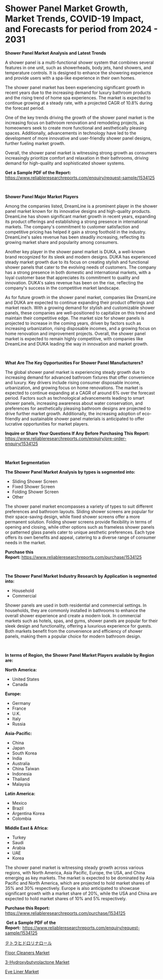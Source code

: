 <p><h1>Shower Panel Market Growth, Market Trends, COVID-19 Impact, and Forecasts for period from 2024 - 2031</h1></p><p><strong>Shower Panel Market Analysis and Latest Trends</strong></p>
<p><p>A shower panel is a multi-functional shower system that combines several features in one unit, such as showerheads, body jets, hand showers, and temperature controls. It is designed to enhance the showering experience and provide users with a spa-like experience in their own homes.</p><p>The shower panel market has been experiencing significant growth in recent years due to the increasing demand for luxury bathroom products and the rising trend of home spa experiences. The market is expected to continue growing at a steady rate, with a projected CAGR of 10.8% during the forecast period.</p><p>One of the key trends driving the growth of the shower panel market is the increasing focus on bathroom renovation and remodeling projects, as homeowners seek to create more functional and aesthetically pleasing spaces. Additionally, advancements in technology have led to the development of more innovative and user-friendly shower panel designs, further fueling market growth.</p><p>Overall, the shower panel market is witnessing strong growth as consumers increasingly prioritize comfort and relaxation in their bathrooms, driving demand for high-quality and sophisticated shower systems.</p></p>
<p><strong>Get a Sample PDF of the Report:&nbsp;</strong> <a href="https://www.reliableresearchreports.com/enquiry/request-sample/1534125">https://www.reliableresearchreports.com/enquiry/request-sample/1534125</a></p>
<p>&nbsp;</p>
<p><strong>Shower Panel Major Market Players</strong></p>
<p><p>Among the companies listed, DreamLine is a prominent player in the shower panel market known for its innovative designs and high-quality products. DreamLine has shown significant market growth in recent years, expanding its product offerings and establishing a strong presence in international markets. The company's commitment to customer satisfaction and competitive pricing has helped it gain a strong foothold in the industry. DreamLine's sales revenue has been steadily increasing, reflecting its growing market share and popularity among consumers.</p><p>Another key player in the shower panel market is DUKA, a well-known brand recognized for its sleek and modern designs. DUKA has experienced steady market growth due to its focus on creating stylish and functional shower panels that cater to the evolving needs of customers. The company has a strong presence in both domestic and international markets, with a loyal customer base that appreciates its commitment to quality and innovation. DUKA's sales revenue has been on the rise, reflecting the company's success in the competitive market landscape.</p><p>As for future growth in the shower panel market, companies like DreamLine and DUKA are expected to continue expanding their product offerings and market reach. With a growing demand for stylish and customizable shower panels, these companies are well-positioned to capitalize on this trend and maintain their competitive edge. The market size for shower panels is projected to increase in the coming years, driven by factors such as increasing urbanization, rising disposable incomes, and a growing focus on home renovation and improvement projects. Overall, the shower panel market is expected to remain highly competitive, with companies like DreamLine and DUKA leading the way in innovation and market growth.</p></p>
<p>&nbsp;</p>
<p><strong>What Are The Key Opportunities For Shower Panel Manufacturers?</strong></p>
<p><p>The global shower panel market is experiencing steady growth due to increasing demand for advanced bathroom fixtures that offer convenience and luxury. Key drivers include rising consumer disposable income, urbanization, and growing focus on home renovations. The market is expected to continue expanding at a CAGR of around 6% over the forecast period. Factors such as technological advancements leading to smart shower panels, increasing awareness about water conservation, and preferences for aesthetically pleasing bathroom designs are projected to drive further market growth. Additionally, the increasing adoption of eco-friendly and sustainable shower panel materials is anticipated to offer lucrative opportunities for market players.</p></p>
<p><strong>Inquire or Share Your Questions If Any Before Purchasing This Report:</strong> <a href="https://www.reliableresearchreports.com/enquiry/pre-order-enquiry/1534125">https://www.reliableresearchreports.com/enquiry/pre-order-enquiry/1534125</a></p>
<p>&nbsp;</p>
<p><strong>Market Segmentation</strong></p>
<p><strong>The Shower Panel Market Analysis by types is segmented into:</strong></p>
<p><ul><li>Sliding Shower Screen</li><li>Fixed Shower Screen</li><li>Folding Shower Screen</li><li>Other</li></ul></p>
<p><p>The shower panel market encompasses a variety of types to suit different preferences and bathroom layouts. Sliding shower screens are popular for their space-saving design, while fixed shower screens offer a more permanent solution. Folding shower screens provide flexibility in terms of opening and closing, while other options such as frameless shower panels or patterned glass panels cater to unique aesthetic preferences. Each type offers its own benefits and appeal, catering to a diverse range of consumer needs in the market.</p></p>
<p><strong>Purchase this Report:&nbsp;</strong><a href="https://www.reliableresearchreports.com/purchase/1534125">https://www.reliableresearchreports.com/purchase/1534125</a></p>
<p>&nbsp;</p>
<p><strong>The Shower Panel Market Industry Research by Application is segmented into:</strong></p>
<p><ul><li>Household</li><li>Commercial</li></ul></p>
<p><p>Shower panels are used in both residential and commercial settings. In households, they are commonly installed in bathrooms to enhance the overall shower experience and create a modern look. In commercial markets such as hotels, spas, and gyms, shower panels are popular for their sleek design and functionality, offering a luxurious experience for guests. Both markets benefit from the convenience and efficiency of shower panels, making them a popular choice for modern bathroom design.</p></p>
<p>&nbsp;</p>
<p><strong>In terms of Region, the Shower Panel Market Players available by Region are:</strong></p>
<p>
    <p> <strong> North America: </strong>
        <ul>
            <li>United States</li>
            <li>Canada</li>
        </ul>
        </p> 
    <p> <strong> Europe: </strong>
        <ul>
            <li>Germany</li>
            <li>France</li>
            <li>U.K.</li>
            <li>Italy</li>
            <li>Russia</li>
        </ul>
        </p> 
    <p> <strong> Asia-Pacific: </strong>
        <ul>
            <li>China</li>
            <li>Japan</li>
            <li>South Korea</li>
            <li>India</li>
            <li>Australia</li>
            <li>China Taiwan</li>
            <li>Indonesia</li>
            <li>Thailand</li>
            <li>Malaysia</li>
        </ul>
        </p> 
    <p> <strong> Latin America: </strong>
        <ul>
            <li>Mexico</li>
            <li>Brazil</li>
            <li>Argentina Korea</li>
            <li>Colombia</li>
        </ul>
        </p> 
    <p> <strong> Middle East & Africa: </strong>
        <ul>
            <li>Turkey</li>
            <li>Saudi</li>
            <li>Arabia</li>
            <li>UAE</li>
            <li>Korea</li>
        </ul>
    </p>
    </p>
<p><p>The shower panel market is witnessing steady growth across various regions, with North America, Asia Pacific, Europe, the USA, and China emerging as key markets. The market is expected to be dominated by Asia Pacific and North America, which are projected to hold market shares of 35% and 30% respectively. Europe is also anticipated to showcase significant growth with a market share of 20%, while the USA and China are expected to hold market shares of 10% and 5% respectively.</p></p>
<p><strong>Purchase this Report: </strong><a href="https://www.reliableresearchreports.com/purchase/1534125">https://www.reliableresearchreports.com/purchase/1534125</a></p>
<p>&nbsp;<strong>Get a Sample PDF of the Report:&nbsp;&nbsp;</strong><a href="https://www.reliableresearchreports.com/enquiry/request-sample/1534125">https://www.reliableresearchreports.com/enquiry/request-sample/1534125</a></p>
<p><strong></strong></p>
<p><p><a href="https://github.com/vhemk0794148/Market-Research-Report-List-1/blob/main/12692883686.md">テトラヒドロリナロール</a></p><p><a href="https://github.com/wwwkeltoum/Market-Research-Report-List-2/blob/main/floor-cleaners-market.md">Floor Cleaners Market</a></p><p><a href="https://issuu.com/reportprime-2/docs/3-hydroxybutyrolactone-market-size-2030.pptx">3-Hydroxybutyrolactone Market</a></p><p><a href="https://github.com/gamblestampleyjenny50m5sl6/Market-Research-Report-List-1/blob/main/eye-liner-market.md">Eye Liner Market</a></p></p>